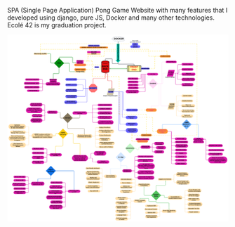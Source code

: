 SPA (Single Page Application) Pong Game Website
with many features that I developed using django, pure JS, Docker and many other technologies. 
Ecolé 42 is my graduation project.

![ft_transcendencee](backend/profile_pictures/sudo_transcEND.png)
	

